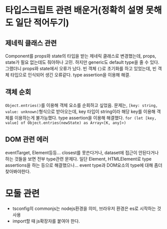 # 타입스크립트 관련 배운거(정확히 설명 못해도 일단 적어두기)

## 제네릭 클래스 관련

Component를 props와 state의 타입을 받는 제네릭 클래스로 변경했는데, props, state가 필요 없는데도 줘야하나 고민. 하지만 generic도 default type을 줄 수 있다.  
그랬더니 props와 state에서 오류가 났다. 빈 객체 `{}`로 초기화를 하고 있었는데, 빈 객체 타입으로 인식되어 생긴 오류같다. type assertion을 이용해 해결.

## 객체 순회

`Object.entries()`를 이용해 객체 요소를 순회하고 싶었음. 문제는, `[key: string, value: unknown]`형식으로 받아오는데, key 타입이 string이라 해당 key를 이용해 객체를 이용하는게 불가능했다. type assertion을 이용해 해결했다. `for (let [key, value] of Object.entries(newState) as Array<[K, any]>)`

## DOM 관련 에러

eventTarget, Element등등... closest를 못쓴다거나, dataset에 접근이 안된다거나 하는 것들을 보면 전부 type관련 문제다. 일단 Element, HTMLElement로 type assertions을 하는 등으로 해결했으나... event type과 DOM요소의 type에 대해 좀더 찾아봐야한다.

# 모둘 관련

- tsconfig의 commonjs는 nodejs환경을 의미, 브라우저 환경은 es로 시작하는 것 사용
- import할 때 js확장자를 붙여야 한다.
